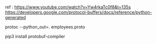 ref : https://www.youtube.com/watch?v=Yw4rkaTc0f8&t=135s
https://developers.google.com/protocol-buffers/docs/reference/python-generated




protoc --python_out=. employees.proto 

pip3 install protobuf-compiler

